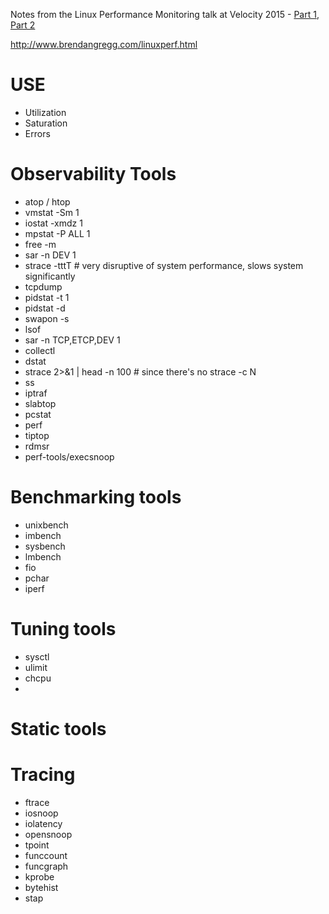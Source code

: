 Notes from the Linux Performance Monitoring talk at Velocity 2015 - [Part 1](http://www.youtube.com/watch?v=FJW8nGV4jxY), [Part 2](http://www.youtube.com/watch?v=zrr2nUln9Kk)

http://www.brendangregg.com/linuxperf.html

# USE
- Utilization
- Saturation
- Errors

# Observability Tools
- atop / htop
- vmstat -Sm 1
- iostat -xmdz 1
- mpstat -P ALL 1
- free -m
- sar -n DEV 1
- strace -tttT # very disruptive of system performance, slows system significantly
- tcpdump
- pidstat -t 1
- pidstat -d
- swapon -s
- lsof
- sar -n TCP,ETCP,DEV 1
- collectl
- dstat
- strace 2>&1 | head -n 100 # since there's no strace -c N
- ss
- iptraf
- slabtop
- pcstat
- perf
- tiptop
- rdmsr
- perf-tools/execsnoop

# Benchmarking tools
- unixbench
- imbench
- sysbench
- lmbench
- fio
- pchar
- iperf

# Tuning tools
- sysctl
- ulimit
- chcpu
- 

# Static tools

# Tracing
- ftrace
- iosnoop
- iolatency
- opensnoop
- tpoint
- funccount
- funcgraph
- kprobe
- bytehist
- stap

